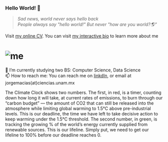 ### Hello World! 👋
> *Sad news, world never says hello back* <br/>
> *People always say "hello world!" But never "how are you world?🌎"*

<!--
**UlmoMacias/UlmoMacias** is a ✨ _special_ ✨ repository because its `README.md` (this file) appears on your GitHub profile.
-->

Visit [my online CV](https://ulmomacias.github.io).
You can visit [my interactive bio](https://ulmomacias.github.io/Bio.html) to learn more about me


# ![me](https://media2.giphy.com/media/QyhbMNsMlmR5I1kgGn/giphy.gif)

🔭 I’m currently studying two BS: Computer Science, Data Science <br/>
📫 How to reach me: You can reach me on [linkdIn](https://www.linkedin.com/in/ulmo-macias/), or email at jorgemacias(at)ciencias.unam.mx


<div>
  <script src="https://climateclock.world/widget-v2.js" async></script>
  <climate-clock />

  The Climate Clock shows two numbers. The first, in red, is a timer, counting down how long it will take, at current rates of emissions, to burn through our “carbon budget” — the   amount of CO2 that can still be released into the atmosphere while limiting global warming to 1.5°C above pre-industrial levels. This is our deadline, the time we have left to     take decisive action to keep warming under the 1.5°C threshold. The second number, in green, is tracking the growing % of the world’s energy currently supplied from renewable     sources. This is our lifeline. Simply put, we need to get our lifeline to 100% before our deadline reaches 0.
 </div>
